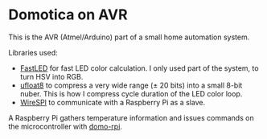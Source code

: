 # Domotica on AVR

This is the AVR (Atmel/Arduino) part of a small home automation system.

Libraries used:

  * [FastLED](https://github.com/FastLED/FastLED) for fast LED color
    calculation. I only used part of the system, to turn HSV into RGB.
  * [ufloat8](https://github.com/aykevl/ufloat8) to compress a very wide range
    (± 20 bits) into a small 8-bit nuber. This is how I compress cycle duration
    of the LED color loop.
  * [WireSPI](https://github.com/aykevl/arduino-WireSPI) to communicate with a
    Raspberry Pi as a slave.

A Raspberry Pi gathers temperature information and issues commands on the
microcontroller with [domo-rpi](https://github.com/aykevl/domo-rpi).
